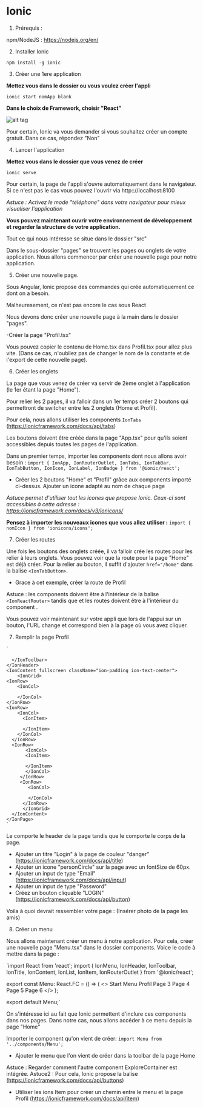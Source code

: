 # Ionic

1. Prérequis :
 
npm/NodeJS : https://nodejs.org/en/

2. Installer Ionic 

`npm install -g ionic`

3. Créer une 1ere application 

**Mettez vous dans le dossier ou vous voulez créer l'appli** 

`ionic start nomApp blank`

**Dans le choix de Framework, choisir "React"** 

![alt tag](https://user-images.githubusercontent.com/47526337/96346560-abe84280-109c-11eb-8148-407867a6d66a.PNG)

Pour certain, Ionic va vous demander si vous souhaitez créer un compte gratuit. Dans ce cas, répondez "Non"

4. Lancer l'application 

**Mettez vous dans le dossier que vous venez de créer** 

`ionic serve`

Pour certain, la page de l'appli s'ouvre automatiquement dans le navigateur. Si ce n'est pas le cas vous pouvez l'ouvrir via http:://localhost:8100

*Astuce : Activez le mode "téléphone" dans votre navigateur pour mieux visualiser l'application*

**Vous pouvez maintenant ouvrir votre environnement de développement et regarder la structure de votre application.** 

Tout ce qui nous intéresse se situe dans le dossier "src"

Dans le sous-dossier "pages" se trouvent les pages ou onglets de votre application. Nous allons commencer par créer une nouvelle page pour notre application. 

5. Créer une nouvelle page. 

Sous Angular, Ionic propose des commandes qui crée automatiquement ce dont on a besoin. 

Malheuresement, ce n'est pas encore le cas sous React

Nous devons donc créer une nouvelle page à la main dans le dossier "pages". 

-Créer la page "Profil.tsx"

Vous pouvez copier le contenu de Home.tsx dans Profil.tsx pour allez plus vite. (Dans ce cas, n'oubliez pas de changer le nom de la constante et de l'export de cette nouvelle page).

6. Créer les onglets 

La page que vous venez de créer va servir de 2ème onglet à l'application (le 1er étant la page "Home").

Pour relier les 2 pages, il va falloir dans un 1er temps créer 2 boutons qui permettront de switcher entre les 2 onglets (Home et Profil). 

Pour cela, nous allons utiliser les components `IonTabs` (https://ionicframework.com/docs/api/tabs)

Les boutons doivent être créée dans la page "App.tsx" pour qu'ils soient accessibles depuis toutes les pages de l'application.

Dans un premier temps, importer les components dont nous allons avoir besoin : `import { IonApp, IonRouterOutlet, IonTabs, IonTabBar, IonTabButton, IonIcon, IonLabel, IonBadge } from '@ionic/react';`

- Créer les 2 boutons "Home" et "Profil" grâce aux components importé ci-dessus. Ajouter un icone adapté au nom de chaque page

*Astuce <IonIcon icon={} /> permet d'utiliser tout les icones que propose Ionic. Ceux-ci sont accessibles à cette adresse : https://ionicframework.com/docs/v3/ionicons/*

**Pensez à importer les nouveaux icones que vous allez utiliser :** `import { nomIcon } from 'ionicons/icons';`



7. Créer les routes 

Une fois les boutons des onglets créée, il va falloir crée les routes pour les relier à leurs onglets. 
Vous pouvez voir que la route pour la page "Home" est déjà créer. Pour la relier au bouton, il suffit d'ajouter `href="/home"` dans la balise `<IonTabButton>`. 
- Grace à cet exemple, créer la route de Profil

Astuce : les components doivent être à l'intérieur de la balise `<IonReactRouter>` tandis que <IonRouterOutlet> et les routes doivent être à l'intérieur du component <IonTab>. 

Vous pouvez voir maintenant sur votre appli que lors de l'appui sur un bouton, l'URL change et correspond bien à la page où vous avez cliquer. 

7. Remplir la page Profil 

`
<IonPage>
    <IonHeader>
      <IonToolbar>
        
      </IonToolbar>
    </IonHeader>
    <IonContent fullscreen className="ion-padding ion-text-center">
        <IonGrid>
    <IonRow>
        <IonCol>
        
        </IonCol>
    </IonRow>
    <IonRow>
        <IonCol>
          <IonItem>
            
          </IonItem>
        </IonCol>
      </IonRow>
      <IonRow>
           <IonCol>
           <IonItem>
             
           </IonItem>
           </IonCol>
         </IonRow>
         <IonRow>
            <IonCol>
              
            </IonCol>
          </IonRow>
          </IonGrid>
      </IonContent>
    </IonPage>
    `
    
Le <IonHeader> comporte le header de la page tandis que le <IonContent> comporte le corps de la page. 

- Ajouter un titre "Login" à la page de couleur "danger" (https://ionicframework.com/docs/api/title)
- Ajouter un icone "personCircle" sur la page avec un fontSize de 60px.
- Ajouter un input de type "Email" (https://ionicframework.com/docs/api/input)
- Ajouter un input de type "Password"
- Créez un bouton cliquable "LOGIN" (https://ionicframework.com/docs/api/button)

Voila à quoi devrait ressembler votre page : (Insérer photo de la page les amis)
 
8. Créer un menu 

Nous allons maintenant créer un menu à notre application. Pour cela, créer une nouvelle page "Menu.tsx" dans le dossier components. 
Voice le code à mettre dans la page : 

`import React from 'react';
import { IonMenu, IonHeader, IonToolbar, IonTitle, IonContent, IonList, IonItem, IonRouterOutlet } from '@ionic/react';

export const Menu: React.FC = () => (
  <>
    <IonMenu side="start" menuId="first" contentId="content1">
      <IonHeader>
        <IonToolbar color="primary">
          <IonTitle>Start Menu</IonTitle>
        </IonToolbar>
      </IonHeader>
      <IonContent>
        <IonList>
          <IonItem>Profil</IonItem>
          <IonItem>Page 3 </IonItem>
          <IonItem>Page 4</IonItem>
          <IonItem>Page 5</IonItem>
          <IonItem>Page 6</IonItem>
        </IonList>
      </IonContent>
    </IonMenu>
    <IonRouterOutlet id="content1"></IonRouterOutlet>
 </>
);


export default Menu;`

On s'intéresse ici au fait que Ionic permettent d'inclure ces components dans nos pages. Dans notre cas, nous allons accéder à ce menu depuis la page "Home"

Importer le component qu'on vient de créer: `import Menu from '../components/Menu';`

- Ajouter le menu que l'on vient de créer dans la toolbar de la page Home 

Astuce : Regarder comment l'autre component ExploreContainer est intégrée. 
Astuce2 : Pour cela, Ionic propose la balise <IonMenuButton> (https://ionicframework.com/docs/api/buttons)

- Utiliser les ions Item pour créer un chemin entre le menu et la page Profil (https://ionicframework.com/docs/api/item)



